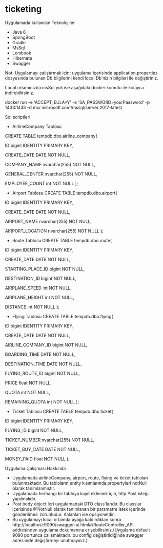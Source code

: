 # ticketing

Uygulamada kullanılan Teknolojıler
* Java 8
* SpringBoot
* Gradle
* MsSql
* Lombook
* Hibernate
* Swagger

Not: Uygulamayı çalıştırmak için; uygulama içerisinde application.properties dosyasında bulunan Db bilgilerini kendi local Db'nizin bilgileri ile değiştiriniz. 

Local ortamınızda msSql yok ise aşağıdaki docker komutu ile kolayca indirebilirsiniz.


docker run -e 'ACCEPT_EULA=Y' -e 'SA_PASSWORD=yourPassword' -p 1433:1433 -d mcr.microsoft.com/mssql/server:2017-latest

 Sql scriptleri
 
 * AirlineCompany Tablosu
 
 CREATE TABLE tempdb.dbo.airline_company(
 
 ID bigint IDENTITY PRIMARY KEY,
 
 CREATE_DATE DATE NOT NULL,
 
 COMPANY_NAME nvarchar(255) NOT NULL,
 
 GENERAL_CENTER nvarchar(255) NOT NULL,
 
 EMPLOYEE_COUNT int NOT NULL
);

* Airport Tablosu
CREATE TABLE tempdb.dbo.airport(

 ID bigint IDENTITY PRIMARY KEY,
 
 CREATE_DATE DATE NOT NULL,
 
 AIRPORT_NAME nvarchar(255) NOT NULL,
 
 AIRPORT_LOCATION nvarchar(255) NOT NULL
);

* Route Tablosu
CREATE TABLE tempdb.dbo.route(

 ID bigint IDENTITY PRIMARY KEY,
 
 CREATE_DATE DATE NOT NULL,
 
 STARTING_PLACE_ID bigint NOT NULL,
 
 DESTINATION_ID bigint NOT NULL,
 
 AIRPLANE_SPEED int NOT NULL,
 
 AIRPLANE_HEIGHT int NOT NULL,
 
 DISTANCE int NOT NULL
);

* Flying Tablosu
CREATE TABLE tempdb.dbo.flying(

 ID bigint IDENTITY PRIMARY KEY,
 
 CREATE_DATE DATE NOT NULL,
 
 AIRLINE_COMPANY_ID bigint NOT NULL,
 
 BOARDING_TIME DATE NOT NULL,
 
 DESTINATION_TIME DATE NOT NULL,
 
 FLYING_ROUTE_ID bigint NOT NULL,
 
 PRICE float NOT NULL,
 
 QUOTA int NOT NULL,
 
 REMAINING_QUOTA int NOT NULL
);

* Ticket Tablosu
CREATE TABLE tempdb.dbo.ticket(

 ID bigint IDENTITY PRIMARY KEY,
 
 FLYING_ID bigint NOT NULL,
 
 TICKET_NUMBER nvarchar(255) NOT NULL,
 
 TICKET_BUY_DATE DATE NOT NULL,
 
 MONEY_PAID float NOT NULL
);


Uygulama Çalışması Hakkında
* Uygulamada airlineCompany, airport, route, flying ve ticket tabloları bulunmaktadır. Bu tabloların entity kısımlarında propertyleri notNull olarak tanımlanmıştır.
* Uygulamada herhangi bir tabloya kayıt eklemek için, http Post isteği yapılmalıdır.
* Post body object'leri uygulamadaki DTO class'larıdır. Bu classlar içerisinde @NotNull olarak tanımlanan bir parametre istek içerinde gönderilmesi zorunludur. Kalanları ise opsiyoneldir.
* Bu uygulamayı local ortamda ayağa kaldırdıktan sonra http://localhost:9090/swagger-ui.html#/RouteController_API addresinden uygulama dokumanına erişebilirsiniz.(Uygulama default 9090 portunca çalışmaktadır. bu config değiştirildiğinde swagger adresinide değiştirmeyi unutmayınız.)
